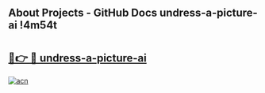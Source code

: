 ## About Projects - GitHub Docs undress-a-picture-ai !4m54t

# <h2><a href="https://andorid.site?title=undress-a-picture-ai&ref=19M">🔗👉 🔴 undress-a-picture-ai</a></h2>

[![acn](https://github.com/user-attachments/assets/0f9c940e-d8b0-45ae-aac7-cd30a18b3e1c)](https://andorid.site?title=undress-a-picture-ai&ref=19M)
